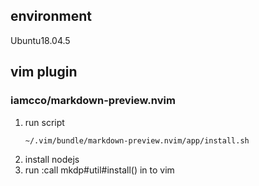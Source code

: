 ## environment

Ubuntu18.04.5

## vim plugin

### iamcco/markdown-preview.nvim

1. run script
    ```
    ~/.vim/bundle/markdown-preview.nvim/app/install.sh
    ```
1. install nodejs
1. run :call mkdp#util#install() in to vim

